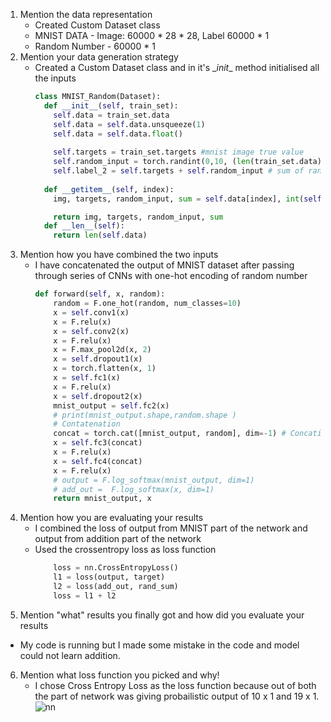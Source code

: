1. Mention the data representation
	- Created Custom Dataset class 
	- MNIST DATA - Image: 60000 * 28 * 28, Label 60000 * 1 
	- Random Number - 60000 * 1 
2. Mention your data generation strategy
    - Created a Custom Dataset class and in it's \__init__ method initialised all the inputs 
        ```py
        class MNIST_Random(Dataset):
          def __init__(self, train_set):
            self.data = train_set.data
            self.data = self.data.unsqueeze(1)
            self.data = self.data.float()
            
            self.targets = train_set.targets #mnist image true value 
            self.random_input = torch.randint(0,10, (len(train_set.data),)) # random input 
            self.label_2 = self.targets + self.random_input # sum of random input
            
          def __getitem__(self, index):
            img, targets, random_input, sum = self.data[index], int(self.targets[index]), int(self.random_input[index]), int(self.label_2[index])
        
            return img, targets, random_input, sum
          def __len__(self):
            return len(self.data)
        ```
3. Mention how you have combined the two inputs
    - I have concatenated the output of MNIST dataset after passing through series of CNNs with one-hot encoding of random number
        ```py
        def forward(self, x, random):
            random = F.one_hot(random, num_classes=10)
            x = self.conv1(x)
            x = F.relu(x)
            x = self.conv2(x)
            x = F.relu(x)
            x = F.max_pool2d(x, 2)
            x = self.dropout1(x)
            x = torch.flatten(x, 1)
            x = self.fc1(x)
            x = F.relu(x)
            x = self.dropout2(x)
            mnist_output = self.fc2(x)
            # print(mnist_output.shape,random.shape )
            # Contatenation
            concat = torch.cat([mnist_output, random], dim=-1) # Concatinating the mnist output and random input
            x = self.fc3(concat)
            x = F.relu(x)
            x = self.fc4(concat)
            x = F.relu(x)
            # output = F.log_softmax(mnist_output, dim=1)
            # add_out =  F.log_softmax(x, dim=1)
            return mnist_output, x
        ```
4. Mention how you are evaluating your results
    - I combined the loss of output from MNIST part of the network and output from addition part of the network
    - Used the crossentropy loss as loss function
        ```py
            loss = nn.CrossEntropyLoss()
            l1 = loss(output, target)
            l2 = loss(add_out, rand_sum)
            loss = l1 + l2
        ```
5. Mention "what" results you finally got and how did you evaluate your results
- My code is running but I made some mistake in the code and model could not learn addition. 
6. Mention what loss function you picked and why!
    - I chose Cross Entropy Loss as the loss function because out of both the part of network was giving probailistic output of 10 x 1 and 19 x 1. 
![nn](https://user-images.githubusercontent.com/11247181/119197356-39fa3080-baa5-11eb-87c5-0d6200621f72.png)
